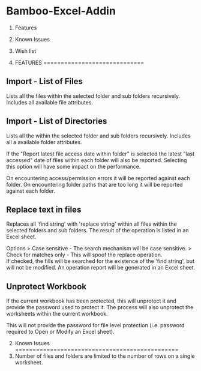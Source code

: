 Bamboo-Excel-Addin
==================

1. Features
2. Known Issues
3. Wish list


1. FEATURES
=============================

Import - List of Files
-----------------------------
Lists all the files within the selected folder and sub folders recursively.
Includes all available file attributes.


Import - List of Directories
-----------------------------
Lists all the within the selected folder and sub folders recursively.
Includes all a available folder attributes.

If the "Report latest file access date within folder" is selected the latest "last accessed" date of files within each folder will also be reported.  Selecting this option
will have some impact on the performance.

On encountering access/permission errors it will be reported against each folder.
On encountering folder paths that are too long it will be reported against each folder.


Replace text in files
-----------------------------
Replaces all 'find string' with 'replace string' within all files within the selected folders and sub folders.  The result of the operation is listed in an Excel sheet.

Options
	> Case sensitive - The search mechanism will be case sensitive.
	> Check for matches only - This will spoof the replace operation.  
	  If checked, the  fills will be searched for the existence  of the 'find string', but will not be  modified.  An operation report will be generated in an Excel sheet.


Unprotect Workbook
-----------------------------
If the current workbook has been protected, this will unprotect it and provide the password used to protect it.  The process will also unprotect the worksheets within the current workbook.

This will not provide the password for file level protection (i.e. password required to Open or Modify an Excel sheet).


2. Known Issues
===============================================
1. Number of files and folders are limited to the number of rows on a single worksheet.
